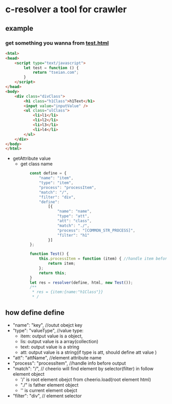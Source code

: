 # c-resolver  a  tool for crawler
## example 

### get something you wanna from [test.html](https://github.com/Tseian/resolver/blob/master/test/test.html)
```html
<html>
<head>
    <script type="text/javascript">
        let test = function () {
            return "tseian.com";
        }
    </script>
</head>
<body>
    <div class="divClass">
        <h1 class="h1Class">h1Text</h1>
        <input value="inputValue" />
        <ul class="ulClass">
            <li>l1</li>
            <li>l2</li>
            <li>l3</li>
            <li>l4</li>
        </ul>
    </div>
</body>
</html>
```

- getAttribute value 
  - get class name  
    ```js
        const define = {
            "name": "item",  
            "type": "item",  
            "process": "processItem", 
            "match": "/", 
            "filter": "div",  
            "define": 
                [{
                    "name": "name",
                    "type": "att",
                    "att": "class",
                    "match": "./",
                    "process": "[COMMON_STR_PROCESS]",
                    "filter": "h1"
                }]
        };

        function Test() {
            this.processItem = function (item) { //handle item befor output
                return item;
            };
            return this;
        }
        let res = resolver(define, html, new Test());
        /**
         * res = {item:{name:"h1Class"}}
         * /
    ```

## how define define 

- "name": "key",  //outut obejct key
- "type": "valueType", //value type: 
    - item: output value is a object,
    - lis: output value is a array(collection) 
    - text: output value is a string 
    - att: output value is a  string(if type is att, should define att value )
- "att": "attName",  //element attribute name
- "process": "processItem", //handle info before output 
- "match": "/", // cheerio will find element by selector(filter) in follow element object 
    - '/' is root element obejct from cheerio.load(root element html)  
    - "./" is father element object  
    - '' is current element obejct
- "filter": "div", // element selector